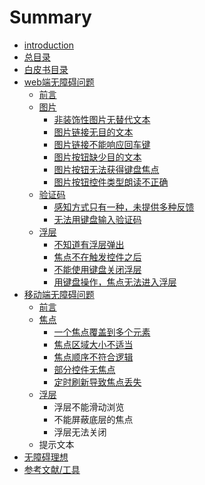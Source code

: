 # Summary

* [introduction](README.md)
* [总目录](SUMMARY.md)
* [白皮书目录](mulu.md)
* [web端无障碍问题](webduanwuzhangai.md)
   * [前言](web/qianyan.md)
   * [图片<img>](web/tupian.md)
       * [非装饰性图片无替代文本](web/tupian/feizhuangshi.md)
       * [图片链接无目的文本](web/tupian/wumudi.md)
       * [图片链接不能响应回车键](web/tupian/tu_pian_lian_jie_bu_neng_xiang_ying_hui_che_jian.md)
       * [图片按钮缺少目的文本](web/tupian/tu_pian_an_niu_que_shao_mu_de_wen_ben.md)
       * [图片按钮无法获得键盘焦点](web/tupian/tu_pian_an_niu_wu_fa_huo_de_jian_pan_jiao_dian.md)
       * [图片按钮控件类型朗读不正确](web/tupian/tu_pian_an_niu_kong_jian_lei_xing_lang_du_bu_zheng_que.md)
   * [验证码](web/yanzhengma/yan_zheng_ma.md)
       * [感知方式只有一种，未提供多种反馈](web/yanzhengma/gan_zhi_fang_shi_zhi_you_yi_zhong_wei_ti_gong_duo_zhong_fan_kui.md)
       * [无法用键盘输入验证码](web/yanzhengma/wu_fa_yong_jian_pan_shu_ru_yan_zheng_ma.md)
   * [浮层](web/fuceng/fu_ceng.md)
       * [不知道有浮层弹出](web/fuceng/bu_zhi_dao_you_fu_ceng_dan_chu.md)
       * [焦点不在触发控件之后](web/fuceng/jiao_dian_bu_zai_hong_fa_kong_jian_zhi_hou.md)
       * [不能使用键盘关闭浮层](web/fuceng/bu_neng_shi_yong_jian_pan_guan_bi_fu_ceng.md)
       * [用键盘操作，焦点无法进入浮层](web/fuceng/yong_jian_pan_cao_zuo_jiao_dian_wu_fa_jin_ru_fu_ceng.md)
* [移动端无障碍问题](yidongduanwenti.md)
   * [前言](yidong/qian_yan.md)
   * [焦点](yidong/jiaodian/jiao_dian.md)
       * [一个焦点覆盖到多个元素](yidong/jiaodian/yi_ge_jiao_dian_fu_gai_dao_duo_ge_yuan_su.md)
       * [焦点区域大小不适当](yidong/jiaodian/jiao_dian_qu_yu_da_xiao_bu_shi_dang.md)
       * [焦点顺序不符合逻辑](yidong/jiaodian/jiao_dian_shun_xu_bu_fu_he_luo_ji.md)
       * [部分控件无焦点](yidong/jiaodian/bu_fen_kong_jian_wu_jiao_dian.md)
       * [定时刷新导致焦点丢失](yidong/jiaodian/ding_shi_shua_xin_dao_zhi_jiao_dian_diu_shi.md)
   * [浮层](yidong/fuceng/fu_ceng.md)
       * 浮层不能滑动浏览
       * 不能屏蔽底层的焦点
       * 浮层无法关闭
   * 提示文本
* [无障碍理想](wuzhangailixiang.md)
* [参考文献/工具](wenxiangongju.md)


